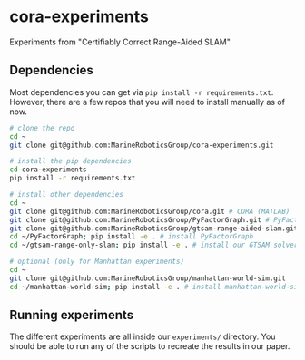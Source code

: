 # cora-experiments
Experiments from "Certifiably Correct Range-Aided SLAM"

## Dependencies

Most dependencies you can get via `pip install -r requirements.txt`. However, there are a few repos that you will need to install manually as of now.

```bash
# clone the repo
cd ~
git clone git@github.com:MarineRoboticsGroup/cora-experiments.git

# install the pip dependencies
cd cora-experiments
pip install -r requirements.txt

# install other dependencies
cd ~
git clone git@github.com:MarineRoboticsGroup/cora.git # CORA (MATLAB)
git clone git@github.com:MarineRoboticsGroup/PyFactorGraph.git # PyFactorGraph (Python) - to hold problems
git clone git@github.com:MarineRoboticsGroup/gtsam-range-aided-slam.git # our GTSAM-based solver (Python)
cd ~/PyFactorGraph; pip install -e . # install PyFactorGraph
cd ~/gtsam-range-only-slam; pip install -e . # install our GTSAM solver

# optional (only for Manhattan experiments)
cd ~
git clone git@github.com:MarineRoboticsGroup/manhattan-world-sim.git
cd ~/manhattan-world-sim; pip install -e . # install manhattan-world-sim
```

## Running experiments

The different experiments are all inside our `experiments/` directory. You
should be able to run any of the scripts to recreate the results in our paper.
